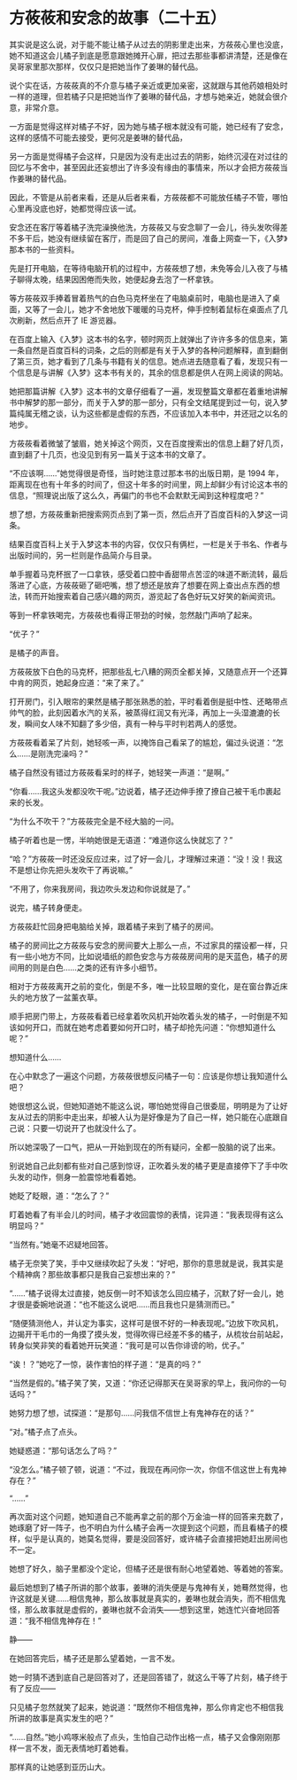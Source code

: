 # 方莜莜和安念的故事（二十五）

其实说是这么说，对于能不能让橘子从过去的阴影里走出来，方莜莜心里也没底，她不知道这会儿橘子到底是愿意跟她摊开心扉，把过去那些事都讲清楚，还是像在吴哥家里那次那样，仅仅只是把她当作了姜琳的替代品。

说个实在话，方莜莜真的不介意与橘子亲近或更加亲密，这就跟与其他药娘相处时一样的道理，但若橘子只是把她当作了姜琳的替代品，才想与她亲近，她就会很介意，非常介意。

一方面是觉得这样对橘子不好，因为她与橘子根本就没有可能，她已经有了安念，这样的感情不可能去接受，更何况是姜琳的替代品，

另一方面是觉得橘子会这样，只是因为没有走出过去的阴影，始终沉浸在对过往的回忆与不舍中，甚至因此还妄想出了许多没有缘由的事情来，所以才会把方莜莜当作姜琳的替代品。

因此，不管是从前者来看，还是从后者来看，方莜莜都不可能放任橘子不管，哪怕心里再没底也好，她都觉得应该一试。

安念还在客厅等着橘子洗完澡换他洗，方莜莜又与安念聊了一会儿，待头发吹得差不多干后，她没有继续留在客厅，而是回了自己的房间，准备上网查一下，《入梦》那本书的一些资料。

先是打开电脑，在等待电脑开机的过程中，方莜莜想了想，未免等会儿入夜了与橘子聊得太晚，结果因困倦而失败，她便起身去泡了一杯拿铁。

等方莜莜双手捧着冒着热气的白色马克杯坐在了电脑桌前时，电脑也是进入了桌面，又等了一会儿，她才不舍地放下暖暖的马克杯，伸手控制着鼠标在桌面点了几次刷新，然后点开了 IE 游览器。

在百度上输入《入梦》这本书的名字，顿时网页上就弹出了许许多多的信息来，第一条自然是百度百科的词条，之后的则都是有关于入梦的各种问题解释，直到翻倒了第三页，她才看到了几条与书籍有关的信息。她点进去随意看了看，发现只有一个信息是与讲解《入梦》这本书有关的，其余的信息都是供人在网上阅读的网站。

她把那篇讲解《入梦》这本书的文章仔细看了一遍，发现整篇文章都在着重地讲解书中解梦的那一部分，而关于入梦的那一部分，只有全文结尾提到过一句，说入梦篇纯属无稽之谈，认为这些都是虚假的东西，不应该加入本书中，并还冠之以名的地步。

方莜莜看着微皱了皱眉，她关掉这个网页，又在百度搜索出的信息上翻了好几页，直到翻了十几页，也没见到有另一篇关于这本书的文章了。

“不应该啊……”她觉得很是奇怪，当时她注意过那本书的出版日期，是 1994 年，距离现在也有十年多的时间了，但这十年多的时间里，网上却鲜少有讨论这本书的信息，“照理说出版了这么久，再偏门的书也不会默默无闻到这种程度吧？”

想了想，方莜莜重新把搜索网页点到了第一页，然后点开了百度百科的入梦这一词条。

结果百度百科上关于入梦这本书的内容，仅仅只有俩栏，一栏是关于书名、作者与出版时间的，另一栏则是作品简介与目录。

单手握着马克杯抿了一口拿铁，感受着口腔中香甜带点苦涩的味道不断流转，最后落进了心底，方莜莜砸了砸吧嘴，想了想还是放弃了想要在网上查出点东西的想法，转而开始搜索着自己感兴趣的网页，游览起了各色好玩又好笑的新闻资讯。

等到一杯拿铁喝完，方莜莜也看得正带劲的时候，忽然敲门声响了起来。

“优子？”

是橘子的声音。

方莜莜放下白色的马克杯，把那些乱七八糟的网页全都关掉，又随意点开一个还算中肯的网页，她起身应道：“来了来了。”

打开房门，引入眼帘的果然是橘子那张熟悉的脸，平时看着倒是挺中性、还略带点帅气的脸，此刻因着水汽的关系，被蒸得红润又有光泽，再加上一头湿漉漉的长发，瞬间女人味不知翻了多少倍，真有一种与平时判若两人的感觉。

方莜莜看着呆了片刻，她轻咳一声，以掩饰自己看呆了的尴尬，偏过头说道：“怎么……是刚洗完澡吗？”

橘子自然没有错过方莜莜看呆时的样子，她轻笑一声道：“是啊。”

“你看……我这头发都没吹干呢。”边说着，橘子还边伸手撩了撩自己被干毛巾裹起来的长发。

“为什么不吹干？”方莜莜完全是不经大脑的一问。

橘子听着也是一愣，半响她很是无语道：“难道你这么快就忘了？”

“哈？”方莜莜一时还没反应过来，过了好一会儿，才理解过来道：“没！没！我这不是想让你先把头发吹干了再说嘛。”

“不用了，你来我房间，我边吹头发边和你说就是了。”

说完，橘子转身便走。

方莜莜赶忙回身把电脑给关掉，跟着橘子来到了橘子的房间。

橘子的房间比之方莜莜与安念的房间要大上那么一点，不过家具的摆设都一样，只有一些小地方不同，比如说墙纸的颜色安念与方莜莜房间用的是天蓝色，橘子的房间用的则是白色……之类的还有许多小细节。

相对于方莜莜离开之前的变化，倒是不多，唯一比较显眼的变化，是在窗台靠近床头的地方放了一盆薰衣草。

顺手把房门带上，方莜莜看着已经拿着吹风机开始吹着头发的橘子，一时倒是不知该如何开口，而就在她考虑着要如何开口时，橘子却抢先问道：“你想知道什么呢？”

想知道什么……

在心中默念了一遍这个问题，方莜莜很想反问橘子一句：应该是你想让我知道什么吧？

她很想这么说，但她知道她不能这么说，哪怕她觉得自己很委屈，明明是为了让好友从过去的阴影中走出来，却被人认为是好像是为了自己一样，她只能在心底跟自己说：只要一切说开了也就没什么了。

所以她深吸了一口气，把从一开始到现在的所有疑问，全都一股脑的说了出来。

别说她自己此刻都有些对自己感到惊讶，正吹着头发的橘子更是直接停下了手中吹头发的动作，侧身一脸震惊地看着她。

她眨了眨眼，道：“怎么了？”

盯着她看了有半会儿的时间，橘子才收回震惊的表情，诧异道：“我表现得有这么明显吗？”

“当然有。”她毫不迟疑地回答。

橘子无奈笑了笑，手中又继续吹起了头发：“好吧，那你的意思就是说，我其实是个精神病？那些故事都只是我自己妄想出来的？”

“……”橘子说得太过直接，她反倒一时不知该怎么回应橘子，沉默了好一会儿，她才很是委婉地说道：“也不能这么说吧……而且我也只是猜测而已。”

“随便猜测他人，并认定为事实，这样可是很不好的一种表现呢。”边放下吹风机，边揭开干毛巾的一角摸了摸头发，觉得吹得已经差不多的橘子，从梳妆台前站起，转身似笑非笑的看着她开玩笑道：“我可是可以告你诽谤的哟，优子。”

“诶！？”她吃了一惊，装作害怕的样子道：“是真的吗？”

“当然是假的。”橘子笑了笑，又道：“你还记得那天在吴哥家的早上，我问你的一句话吗？”

她努力想了想，试探道：“是那句……问我信不信世上有鬼神存在的话？”

“对。”橘子点了点头。

她疑惑道：“那句话怎么了吗？”

“没怎么。”橘子顿了顿，说道：“不过，我现在再问你一次，你信不信这世上有鬼神存在？”

“……”

再次面对这个问题，她知道自己不能再拿之前的那个万金油一样的回答来充数了，她琢磨了好一阵子，也不明白为什么橘子会再一次提到这个问题，而且看橘子的模样，似乎是认真的，她莫名觉得，要是没回答好，或许橘子会直接把她赶出房间也不一定。

她想了好久，脑子里都没个定论，但橘子还是很有耐心地望着她、等着她的答案。

最后她想到了橘子所讲的那个故事，姜琳的消失便是与鬼神有关，她蓦然觉得，也许这就是关键……相信鬼神，那么故事就是真实的，姜琳也就会消失，而不相信鬼怪，那么故事就是虚假的，姜琳也就不会消失——想到这里，她连忙兴奋地回答道：“我不相信鬼神存在！”

静——

在她回答完后，橘子还是那么望着她，一言不发。

她一时猜不透到底自己是回答对了，还是回答错了，就这么干等了片刻，橘子终于有了反应——

只见橘子忽然就笑了起来，她说道：“既然你不相信鬼神，那么你肯定也不相信我所讲的故事是真实发生的吧？”

“……自然。”她小鸡啄米般点了点头，生怕自己动作出格一点，橘子又会像刚刚那样一言不发，面无表情地盯着她看。

那样真的让她感到亚历山大。
